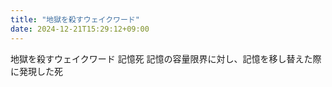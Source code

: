 ```yaml
---
title: "地獄を殺すウェイクワード"
date: 2024-12-21T15:29:12+09:00
---
```

地獄を殺すウェイクワード
記憶死
記憶の容量限界に対し、記憶を移し替えた際に発現した死

